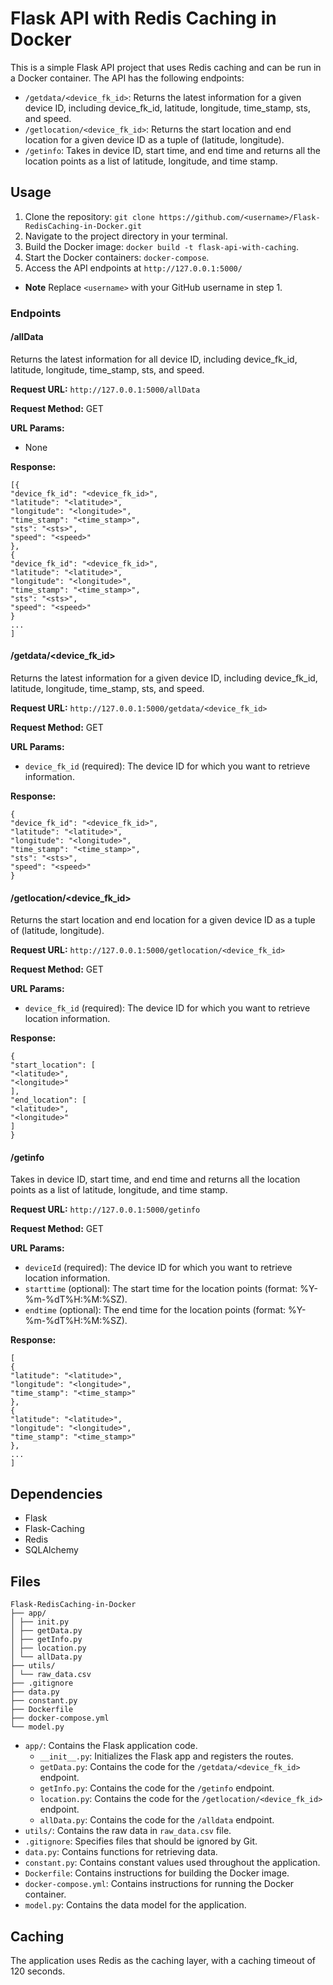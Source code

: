 # Flask API with Redis Caching in Docker

This is a simple Flask API project that uses Redis caching and can be run in a Docker container. The API has the following endpoints:

- `/getdata/<device_fk_id>`: Returns the latest information for a given device ID, including device_fk_id, latitude, longitude, time_stamp, sts, and speed.
- `/getlocation/<device_fk_id>`: Returns the start location and end location for a given device ID as a tuple of (latitude, longitude).
- `/getinfo`: Takes in device ID, start time, and end time and returns all the location points as a list of latitude, longitude, and time stamp.


## Usage

1. Clone the repository: `git clone https://github.com/<username>/Flask-RedisCaching-in-Docker.git`
2. Navigate to the project directory in your terminal.
3. Build the Docker image: `docker build -t flask-api-with-caching`.
4. Start the Docker containers: `docker-compose`.
5. Access the API endpoints at `http://127.0.0.1:5000/`

- **Note** Replace `<username>` with your GitHub username in step 1.

### Endpoints

#### /allData

Returns the latest information for all device ID, including device_fk_id, latitude, longitude, time_stamp, sts, and speed.

**Request URL:** `http://127.0.0.1:5000/allData`

**Request Method:** GET

**URL Params:**

- None

**Response:**

```
[{
"device_fk_id": "<device_fk_id>",
"latitude": "<latitude>",
"longitude": "<longitude>",
"time_stamp": "<time_stamp>",
"sts": "<sts>",
"speed": "<speed>"
},
{
"device_fk_id": "<device_fk_id>",
"latitude": "<latitude>",
"longitude": "<longitude>",
"time_stamp": "<time_stamp>",
"sts": "<sts>",
"speed": "<speed>"
}
...
]
```


#### /getdata/<device_fk_id>

Returns the latest information for a given device ID, including device_fk_id, latitude, longitude, time_stamp, sts, and speed.

**Request URL:** `http://127.0.0.1:5000/getdata/<device_fk_id>`

**Request Method:** GET

**URL Params:**

- `device_fk_id` (required): The device ID for which you want to retrieve information.

**Response:**

```
{
"device_fk_id": "<device_fk_id>",
"latitude": "<latitude>",
"longitude": "<longitude>",
"time_stamp": "<time_stamp>",
"sts": "<sts>",
"speed": "<speed>"
}
```


#### /getlocation/<device_fk_id>

Returns the start location and end location for a given device ID as a tuple of (latitude, longitude).

**Request URL:** `http://127.0.0.1:5000/getlocation/<device_fk_id>`

**Request Method:** GET

**URL Params:**

- `device_fk_id` (required): The device ID for which you want to retrieve location information.

**Response:**

```
{
"start_location": [
"<latitude>",
"<longitude>"
],
"end_location": [
"<latitude>",
"<longitude>"
]
}
```

#### /getinfo

Takes in device ID, start time, and end time and returns all the location points as a list of latitude, longitude, and time stamp.

**Request URL:** `http://127.0.0.1:5000/getinfo`

**Request Method:** GET

**URL Params:**

- `deviceId` (required): The device ID for which you want to retrieve location information.
- `starttime` (optional): The start time for the location points (format: %Y-%m-%dT%H:%M:%SZ).
- `endtime` (optional): The end time for the location points (format: %Y-%m-%dT%H:%M:%SZ).

**Response:**

```
[
{
"latitude": "<latitude>",
"longitude": "<longitude>",
"time_stamp": "<time_stamp>"
},
{
"latitude": "<latitude>",
"longitude": "<longitude>",
"time_stamp": "<time_stamp>"
},
...
]
```


## Dependencies

- Flask
- Flask-Caching
- Redis
- SQLAlchemy

## Files

```
Flask-RedisCaching-in-Docker
├── app/
│ ├── init.py
│ ├── getData.py
│ ├── getInfo.py
│ ├── location.py
│ └── allData.py
├── utils/
│ └── raw_data.csv
├── .gitignore
├── data.py
├── constant.py
├── Dockerfile
├── docker-compose.yml
└── model.py
```

- `app/`: Contains the Flask application code.
    - `__init__.py`: Initializes the Flask app and registers the routes.
    - `getData.py`: Contains the code for the `/getdata/<device_fk_id>` endpoint.
    - `getInfo.py`: Contains the code for the `/getinfo` endpoint.
    - `location.py`: Contains the code for the `/getlocation/<device_fk_id>` endpoint.
    - `allData.py`: Contains the code for the `/alldata` endpoint.
- `utils/`: Contains the raw data in `raw_data.csv` file.
- `.gitignore`: Specifies files that should be ignored by Git.
- `data.py`: Contains functions for retrieving data.
- `constant.py`: Contains constant values used throughout the application.
- `Dockerfile`: Contains instructions for building the Docker image.
- `docker-compose.yml`: Contains instructions for running the Docker container.
- `model.py`: Contains the data model for the application.

## Caching

The application uses Redis as the caching layer, with a caching timeout of 120 seconds.
